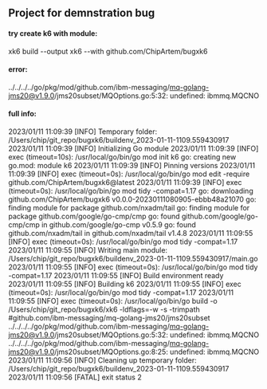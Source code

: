 ## Project for demnstration bug

#### try create k6 with module:

xk6 build --output xk6 --with github.com/ChipArtem/bugxk6

#### error:
../../../../go/pkg/mod/github.com/ibm-messaging/mq-golang-jms20@v1.9.0/jms20subset/MQOptions.go:5:32: undefined: ibmmq.MQCNO
#### full info:
2023/01/11 11:09:39 [INFO] Temporary folder: /Users/chip/git_repo/bugxk6/buildenv_2023-01-11-1109.559430917
2023/01/11 11:09:39 [INFO] Initializing Go module
2023/01/11 11:09:39 [INFO] exec (timeout=10s): /usr/local/go/bin/go mod init k6 
go: creating new go.mod: module k6
2023/01/11 11:09:39 [INFO] Pinning versions
2023/01/11 11:09:39 [INFO] exec (timeout=0s): /usr/local/go/bin/go mod edit -require github.com/ChipArtem/bugxk6@latest 
2023/01/11 11:09:39 [INFO] exec (timeout=0s): /usr/local/go/bin/go mod tidy -compat=1.17 
go: downloading github.com/ChipArtem/bugxk6 v0.0.0-20230111080905-ebbb48a21070
go: finding module for package github.com/nxadm/tail
go: finding module for package github.com/google/go-cmp/cmp
go: found github.com/google/go-cmp/cmp in github.com/google/go-cmp v0.5.9
go: found github.com/nxadm/tail in github.com/nxadm/tail v1.4.8
2023/01/11 11:09:55 [INFO] exec (timeout=0s): /usr/local/go/bin/go mod tidy -compat=1.17 
2023/01/11 11:09:55 [INFO] Writing main module: /Users/chip/git_repo/bugxk6/buildenv_2023-01-11-1109.559430917/main.go
2023/01/11 11:09:55 [INFO] exec (timeout=0s): /usr/local/go/bin/go mod tidy -compat=1.17 
2023/01/11 11:09:55 [INFO] Build environment ready
2023/01/11 11:09:55 [INFO] Building k6
2023/01/11 11:09:55 [INFO] exec (timeout=0s): /usr/local/go/bin/go mod tidy -compat=1.17 
2023/01/11 11:09:55 [INFO] exec (timeout=0s): /usr/local/go/bin/go build -o /Users/chip/git_repo/bugxk6/xk6 -ldflags=-w -s -trimpath 
#github.com/ibm-messaging/mq-golang-jms20/jms20subset
../../../../go/pkg/mod/github.com/ibm-messaging/mq-golang-jms20@v1.9.0/jms20subset/MQOptions.go:5:32: undefined: ibmmq.MQCNO
../../../../go/pkg/mod/github.com/ibm-messaging/mq-golang-jms20@v1.9.0/jms20subset/MQOptions.go:8:25: undefined: ibmmq.MQCNO
2023/01/11 11:09:56 [INFO] Cleaning up temporary folder: /Users/chip/git_repo/bugxk6/buildenv_2023-01-11-1109.559430917
2023/01/11 11:09:56 [FATAL] exit status 2